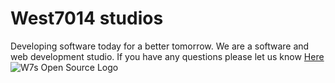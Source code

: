 # West7014 studios
Developing software today for a better tomorrow. We are a software and web development studio. If you have any questions please let us know [Here](https://west7014-studios.w3spaces.com/Support.html)
![W7s Open Source Logo](https://west7014-studios-github-assets.w3spaces.com/W7sOpensourceAccountBanner.png)
